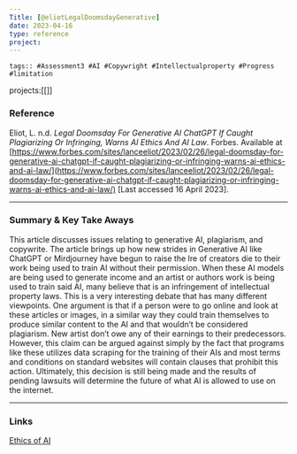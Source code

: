 ```yaml
---
Title: [@eliotLegalDoomsdayGenerative]
date: 2023-04-16
type: reference
project:
---
```


	tags:: #Assessment3 #AI #Copywright #Intellectualproperty #Progress #limitation 
projects:[[]]

### Reference 

Eliot, L. n.d. _Legal Doomsday For Generative AI ChatGPT If Caught Plagiarizing Or Infringing, Warns AI Ethics And AI Law_. Forbes. Available at [https://www.forbes.com/sites/lanceeliot/2023/02/26/legal-doomsday-for-generative-ai-chatgpt-if-caught-plagiarizing-or-infringing-warns-ai-ethics-and-ai-law/](https://www.forbes.com/sites/lanceeliot/2023/02/26/legal-doomsday-for-generative-ai-chatgpt-if-caught-plagiarizing-or-infringing-warns-ai-ethics-and-ai-law/) [Last accessed 16 April 2023].


---

### Summary & Key Take Aways

This article discusses issues relating to generative AI, plagiarism, and copywrite. The article brings up how new strides in Generative AI like ChatGPT or Mirdjourney have begun to raise the Ire of creators die to their work being used to train AI without their permission. When these AI models are being used to generate income and an artist or authors work is being used to train said AI, many believe that is an infringement of intellectual property laws. This is a very interesting debate that has many different viewpoints. One argument is that if a person were to go online and look at these articles or images, in a similar way they could train themselves to produce similar content to the AI and that wouldn’t be considered plagiarism. New artist don’t owe any of their earnings to their predecessors. However, this claim can be argued against simply by the fact that programs like these utilizes data scraping for the training of their AIs and most terms and conditions on standard websites will contain clauses that prohibit this action. Ultimately, this decision is still being made and the results of pending lawsuits will determine the future of what AI is allowed to use on the internet.

--- 

### Links
[Ethics of AI](Ethics%20of%20AI.md)
